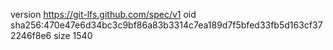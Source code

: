 version https://git-lfs.github.com/spec/v1
oid sha256:470e47e6d34bc3c9bf86a83b3314c7ea189d7f5bfed33fb5d163cf372246f8e6
size 1540
